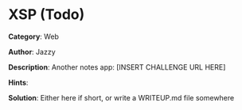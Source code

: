 # XSP (Todo)

**Category**: Web

**Author**: Jazzy

**Description**: Another notes app: [INSERT CHALLENGE URL HERE]

**Hints**:

**Solution**: Either here if short, or write a WRITEUP.md file somewhere
